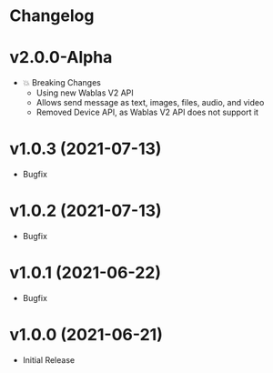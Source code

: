 # Changelog

# v2.0.0-Alpha
- :boom: Breaking Changes
  - Using new Wablas V2 API
  - Allows send message as text, images, files, audio, and video
  - Removed Device API, as Wablas V2 API does not support it

# v1.0.3 (2021-07-13)
- Bugfix

# v1.0.2 (2021-07-13)
- Bugfix

# v1.0.1 (2021-06-22)
- Bugfix

# v1.0.0 (2021-06-21)
- Initial Release
